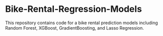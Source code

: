 # Bike-Rental-Regression-Models
This repository contains code for a bike rental prediction models including Random Forest, XGBoost, GradientBoosting, and Lasso Regression. 
